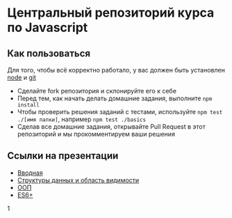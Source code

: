 # Центральный репозиторий курса по Javascript

## Как пользоваться

Для того, чтобы всё корректно работало, у вас должен быть установлен [node](https://nodejs.org/en/) и [git](https://git-scm.com/)
* Сделайте fork репозитория и склонируйте его к себе
* Перед тем, как начать делать домашние задания, выполните `npm install`
* Чтобы проверить решения заданий с тестами, используйте `npm test ./[имя папки]`, например `npm test ./basics`
* Сделав все домашние задания, открывайте Pull Request в этот репозиторий и мы прокомментируем ваши решения

## Ссылки на презентации
* [Вводная](https://docs.google.com/presentation/d/14nSXLlktagsnade_2zy_FPcqrflQRXqfXMNLnbY2rkQ)
* [Структуры данных и область видимости](https://slideship.com/users/@luckywastaken/presentations/2019/03/R9i7p6ZxUbNZcf3xYtYGzs/)
* [ООП](https://slideship.com/users/@marsibarsi/unlisted_presentations/2019/03/3mq8nvmFxxSFxfYVT4BoBd/?hash=agwlQevIuqhWZHARzVLDNkJzQSLLtxUx)
* [ES6+](https://slideship.com/users/@marsibarsi/presentations/2019/05/YCg7E5JFs6tdkyWH2mjFNw/)
 
 1